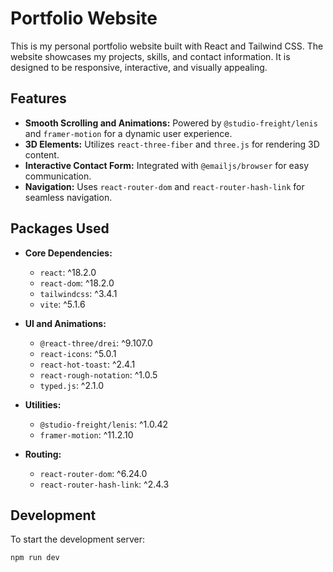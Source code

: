 # Portfolio Website

This is my personal portfolio website built with React and Tailwind CSS. The website showcases my projects, skills, and contact information. It is designed to be responsive, interactive, and visually appealing.

## Features

- **Smooth Scrolling and Animations:** Powered by `@studio-freight/lenis` and `framer-motion` for a dynamic user experience.
- **3D Elements:** Utilizes `react-three-fiber` and `three.js` for rendering 3D content.
- **Interactive Contact Form:** Integrated with `@emailjs/browser` for easy communication.
- **Navigation:** Uses `react-router-dom` and `react-router-hash-link` for seamless navigation.

## Packages Used

- **Core Dependencies:**
  - `react`: ^18.2.0
  - `react-dom`: ^18.2.0
  - `tailwindcss`: ^3.4.1
  - `vite`: ^5.1.6

- **UI and Animations:**
  - `@react-three/drei`: ^9.107.0
  - `react-icons`: ^5.0.1
  - `react-hot-toast`: ^2.4.1
  - `react-rough-notation`: ^1.0.5
  - `typed.js`: ^2.1.0

- **Utilities:**
  - `@studio-freight/lenis`: ^1.0.42
  - `framer-motion`: ^11.2.10

- **Routing:**
  - `react-router-dom`: ^6.24.0
  - `react-router-hash-link`: ^2.4.3

## Development

To start the development server:

```bash
npm run dev

